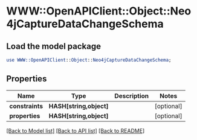 # WWW::OpenAPIClient::Object::Neo4jCaptureDataChangeSchema

## Load the model package
```perl
use WWW::OpenAPIClient::Object::Neo4jCaptureDataChangeSchema;
```

## Properties
Name | Type | Description | Notes
------------ | ------------- | ------------- | -------------
**constraints** | **HASH[string,object]** |  | [optional] 
**properties** | **HASH[string,object]** |  | [optional] 

[[Back to Model list]](../README.md#documentation-for-models) [[Back to API list]](../README.md#documentation-for-api-endpoints) [[Back to README]](../README.md)


